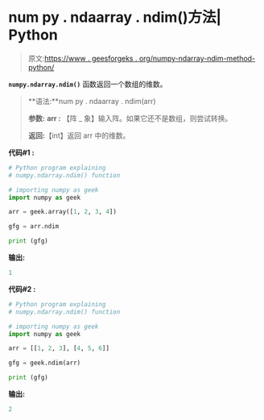 # num py . ndaarray . ndim()方法| Python

> 原文:[https://www . geesforgeks . org/numpy-ndarray-ndim-method-python/](https://www.geeksforgeeks.org/numpy-ndarray-ndim-method-python/)

**`numpy.ndarray.ndim()`** 函数返回一个数组的维数。

> **语法:**num py . ndaarray . ndim(arr)
> 
> **参数:**
> **arr :** 【阵 _ 象】输入阵。如果它还不是数组，则尝试转换。
> 
> **返回:**【int】返回 arr 中的维数。

**代码#1 :**

```py
# Python program explaining
# numpy.ndarray.ndim() function

# importing numpy as geek 
import numpy as geek

arr = geek.array([1, 2, 3, 4])

gfg = arr.ndim

print (gfg)
```

**输出:**

```py
1

```

**代码#2 :**

```py
# Python program explaining
# numpy.ndarray.ndim() function

# importing numpy as geek 
import numpy as geek

arr = [[1, 2, 3], [4, 5, 6]]

gfg = geek.ndim(arr)

print (gfg)
```

**输出:**

```py
2

```
